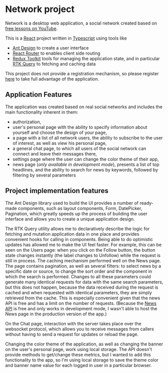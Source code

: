 # Network project

Network is a desktop web application, a social network created based
on [free lessons on YouTube](https://www.youtube.com/watch?v=gb7gMluAeao&list=PLcvhF2Wqh7DNVy1OCUpG3i5lyxyBWhGZ8).

This is a [React](https://react.dev/) project written in [Typescript](https://www.typescriptlang.org/) using tools
like

* [Ant Design](https://ant.design/) to create a user interface
* [React Router](https://reactrouter.com/en/main) to enables client side routing
* [Redux Toolkit](https://redux-toolkit.js.org/) tools for managing the application state, and in
  particular [RTK Query](https://redux-toolkit.js.org/rtk-query/overview) to fetching and caching data

This project does not provide a registration mechanism,
so please register [here](https://social-network.samuraijs.com/signUp) to take full advantage of the application.

## Application Features

The application was created based on real social networks and includes the main functionality inherent in them:

* authorization,
* user's personal page with the ability to specify information about yourself and choose the design of your page,
* a page with a list of all network users, the ability to subscribe to the user of interest, as well as view his
  personal page,
* a general chat page, to which all users of the social network can connect and leave their messages there,
* settings page where the user can change the color theme of their app,
* news page (*only available in development mode*), presents a list of top headlines, and the ability to search for
  news by keywords, followed by filtering by several parameters

## Project implementation features

The Ant Design library used to build the UI provides a number of ready-made components, such as layout
components, Form, DatePicker, Pagination, which greatly speeds up the process of building the user interface
and allows you to create a unique application design.

The RTK Query utility allows me to declaratively describe the logic for fetching and mutation application data in one
place and provides convenient hooks for calling in components. Being able to do optimistic updates has allowed me to
make the UI feel faster. For example, this can be seen on the Users page: when you click on the Follow button, the
button state changes instantly (the label changes to Unfollow) while the request is still in process. The caching
mechanism performed well on the News page. The page contains pagination, as well as several filters: to select news by a
specific date or source, to change the sort order and the component in which the search is performed. Changes to all
these parameters could generate many identical requests for data with the same search parameters, but this does not
happen, because the data received during the request is cached and when requested with identical parameters, they are
simply retrieved from the cache. This is especially convenient given that the news API is free and has a limit on the
number of requests. (Because the [News API](https://newsapi.org/) is free and only works in development mode, I wasn't
able to host the News
page in the production version of the app.)

On the Chat page, interaction with the server takes place over the websocket protocol, which allows you to receive
messages from callers without having to send a request for updates or reload the page.

Changing the color theme of the application, as well as changing the banner on the user's personal page, work using
local storage. The API doesn't provide methods to get/change these metrics, but I wanted to add this functionality to
the app, so I'm using local storage to save the theme color and banner name value for each logged in user in a
particular browser.




